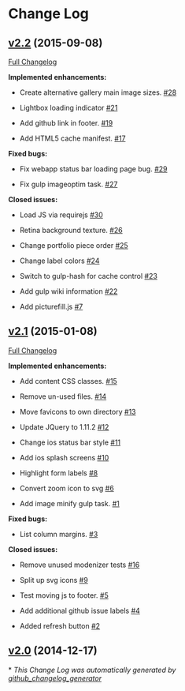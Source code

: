 # Change Log

## [v2.2](https://github.com/patrickcate/portfolio/tree/v2.2) (2015-09-08)

[Full Changelog](https://github.com/patrickcate/portfolio/compare/v2.1...v2.2)

**Implemented enhancements:**

- Create alternative gallery main image sizes. [\#28](https://github.com/patrickcate/portfolio/issues/28)

- Lightbox loading indicator [\#21](https://github.com/patrickcate/portfolio/issues/21)

- Add github link in footer. [\#19](https://github.com/patrickcate/portfolio/issues/19)

- Add HTML5 cache manifest. [\#17](https://github.com/patrickcate/portfolio/issues/17)

**Fixed bugs:**

- Fix webapp status bar loading page bug. [\#29](https://github.com/patrickcate/portfolio/issues/29)

- Fix gulp imageoptim task. [\#27](https://github.com/patrickcate/portfolio/issues/27)

**Closed issues:**

- Load JS via requirejs [\#30](https://github.com/patrickcate/portfolio/issues/30)

- Retina background texture. [\#26](https://github.com/patrickcate/portfolio/issues/26)

- Change portfolio piece order [\#25](https://github.com/patrickcate/portfolio/issues/25)

- Change label colors [\#24](https://github.com/patrickcate/portfolio/issues/24)

- Switch to gulp-hash for cache control [\#23](https://github.com/patrickcate/portfolio/issues/23)

- Add gulp wiki information [\#22](https://github.com/patrickcate/portfolio/issues/22)

- Add picturefill.js [\#7](https://github.com/patrickcate/portfolio/issues/7)

## [v2.1](https://github.com/patrickcate/portfolio/tree/v2.1) (2015-01-08)

[Full Changelog](https://github.com/patrickcate/portfolio/compare/v2.0...v2.1)

**Implemented enhancements:**

- Add content CSS classes. [\#15](https://github.com/patrickcate/portfolio/issues/15)

- Remove un-used files. [\#14](https://github.com/patrickcate/portfolio/issues/14)

- Move favicons to own directory [\#13](https://github.com/patrickcate/portfolio/issues/13)

- Update JQuery to 1.11.2 [\#12](https://github.com/patrickcate/portfolio/issues/12)

- Change ios status bar style [\#11](https://github.com/patrickcate/portfolio/issues/11)

- Add ios splash screens [\#10](https://github.com/patrickcate/portfolio/issues/10)

- Highlight form labels [\#8](https://github.com/patrickcate/portfolio/issues/8)

- Convert zoom icon to svg [\#6](https://github.com/patrickcate/portfolio/issues/6)

- Add image minify gulp task. [\#1](https://github.com/patrickcate/portfolio/issues/1)

**Fixed bugs:**

- List column margins. [\#3](https://github.com/patrickcate/portfolio/issues/3)

**Closed issues:**

- Remove unused modenizer tests [\#16](https://github.com/patrickcate/portfolio/issues/16)

- Split up svg icons [\#9](https://github.com/patrickcate/portfolio/issues/9)

- Test moving js to footer. [\#5](https://github.com/patrickcate/portfolio/issues/5)

- Add additional github issue labels [\#4](https://github.com/patrickcate/portfolio/issues/4)

- Added refresh button [\#2](https://github.com/patrickcate/portfolio/issues/2)

## [v2.0](https://github.com/patrickcate/portfolio/tree/v2.0) (2014-12-17)



\* *This Change Log was automatically generated by [github_changelog_generator](https://github.com/skywinder/Github-Changelog-Generator)*